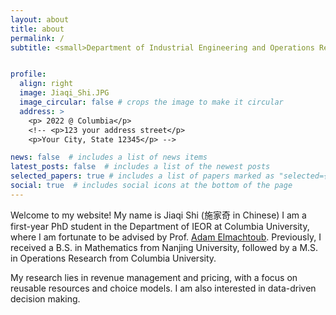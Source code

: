 ```yaml
---
layout: about
title: about
permalink: /
subtitle: <small>Department of Industrial Engineering and Operations Research, Columbia University</small>


profile:
  align: right
  image: Jiaqi_Shi.JPG
  image_circular: false # crops the image to make it circular
  address: >
    <p> 2022 @ Columbia</p>
    <!-- <p>123 your address street</p>
    <p>Your City, State 12345</p> -->

news: false  # includes a list of news items
latest_posts: false  # includes a list of the newest posts
selected_papers: true # includes a list of papers marked as "selected={true}"
social: true  # includes social icons at the bottom of the page
---
```

 Welcome to my website! My name is Jiaqi Shi (施家奇 in Chinese) I am a first-year PhD student in the Department of IEOR at Columbia University, where I am fortunate to be advised by Prof. <a href="http://www.columbia.edu/~ae2516/">Adam Elmachtoub</a>. Previously, I received a B.S. in Mathematics from Nanjing University, followed by a M.S. in Operations Research from Columbia University.

My research lies in revenue management and pricing, with a focus on reusable resources and choice models. I am also interested in data-driven decision making.
